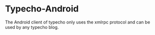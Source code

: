 # Typecho-Android
The Android client of typecho only uses the xmlrpc protocol and can be used by any typecho blog.
